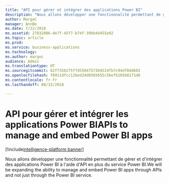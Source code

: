 ```yaml
---
title: "API pour gérer et intégrer des applications Power BI"
description: "Nous allons développer une fonctionnalité permettant de gérer et d'intégrer des applications Power BI à l'aide d'API en plus du service Power BI."
author: MargoC
manager: AnnBe
ms.date: 7/22/2018
ms.assetid: 27032086-de7f-45f7-b74f-39bb4d455e92
ms.topic: article
ms.prod: 
ms.service: business-applications
ms.technology: 
ms.author: margoc
audience: Admin
ms.translationtype: HT
ms.sourcegitcommit: 62ff356275ffd55047573b9224fb7c94df8dd602
ms.openlocfilehash: f0911dfcc12bed24d0365655c56efb105b8171d6
ms.contentlocale: fr-fr
ms.lasthandoff: 08/15/2018

---
```

# <a name="apis-to-manage-and-embed-power-bi-apps"></a><span data-ttu-id="de147-103">API pour gérer et intégrer les applications Power BI</span><span class="sxs-lookup"><span data-stu-id="de147-103">APIs to manage and embed Power BI apps</span></span>

[!include[intelligence-platform banner](../../includes/intelligence-platform.md)]




<span data-ttu-id="de147-104">Nous allons développer une fonctionnalité permettant de gérer et d'intégrer des applications Power BI à l'aide d'API en plus du service Power BI.</span><span class="sxs-lookup"><span data-stu-id="de147-104">We will be expanding the ability to manage and embed Power BI apps through APIs and not just through the Power BI service.</span></span>

